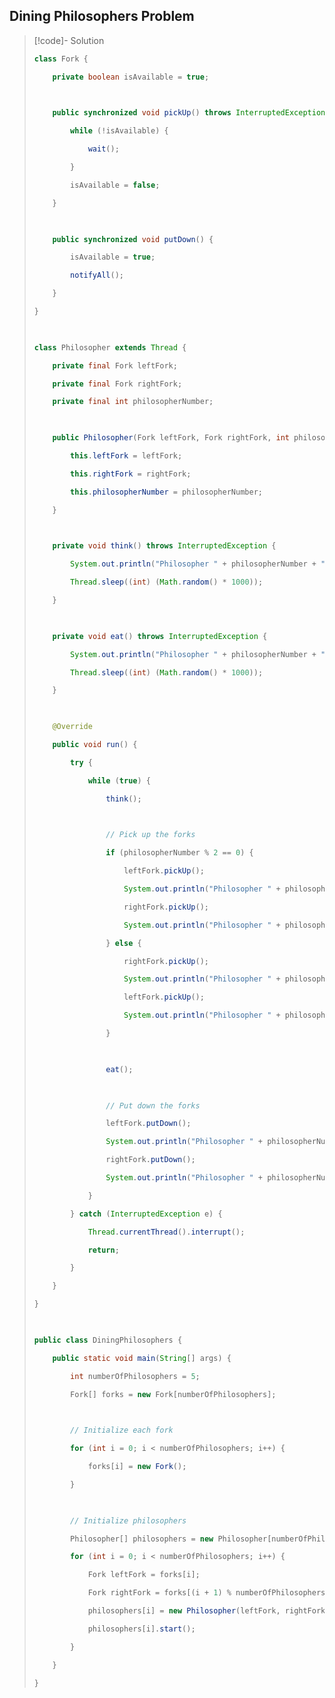 
## Dining Philosophers Problem

> [!code]- Solution
> ```java
> class Fork {
> 
>     private boolean isAvailable = true;
> 
>   
> 
>     public synchronized void pickUp() throws InterruptedException {
> 
>         while (!isAvailable) {
> 
>             wait();
> 
>         }
> 
>         isAvailable = false;
> 
>     }
> 
>   
> 
>     public synchronized void putDown() {
> 
>         isAvailable = true;
> 
>         notifyAll();
> 
>     }
> 
> }
> 
>   
> 
> class Philosopher extends Thread {
> 
>     private final Fork leftFork;
> 
>     private final Fork rightFork;
> 
>     private final int philosopherNumber;
> 
>   
> 
>     public Philosopher(Fork leftFork, Fork rightFork, int philosopherNumber) {
> 
>         this.leftFork = leftFork;
> 
>         this.rightFork = rightFork;
> 
>         this.philosopherNumber = philosopherNumber;
> 
>     }
> 
>   
> 
>     private void think() throws InterruptedException {
> 
>         System.out.println("Philosopher " + philosopherNumber + " is thinking.");
> 
>         Thread.sleep((int) (Math.random() * 1000));
> 
>     }
> 
>   
> 
>     private void eat() throws InterruptedException {
> 
>         System.out.println("Philosopher " + philosopherNumber + " is eating.");
> 
>         Thread.sleep((int) (Math.random() * 1000));
> 
>     }
> 
>   
> 
>     @Override
> 
>     public void run() {
> 
>         try {
> 
>             while (true) {
> 
>                 think();
> 
>   
> 
>                 // Pick up the forks
> 
>                 if (philosopherNumber % 2 == 0) {
> 
>                     leftFork.pickUp();
> 
>                     System.out.println("Philosopher " + philosopherNumber + " picked up left fork.");
> 
>                     rightFork.pickUp();
> 
>                     System.out.println("Philosopher " + philosopherNumber + " picked up right fork.");
> 
>                 } else {
> 
>                     rightFork.pickUp();
> 
>                     System.out.println("Philosopher " + philosopherNumber + " picked up right fork.");
> 
>                     leftFork.pickUp();
> 
>                     System.out.println("Philosopher " + philosopherNumber + " picked up left fork.");
> 
>                 }
> 
>   
> 
>                 eat();
> 
>   
> 
>                 // Put down the forks
> 
>                 leftFork.putDown();
> 
>                 System.out.println("Philosopher " + philosopherNumber + " put down left fork.");
> 
>                 rightFork.putDown();
> 
>                 System.out.println("Philosopher " + philosopherNumber + " put down right fork.");
> 
>             }
> 
>         } catch (InterruptedException e) {
> 
>             Thread.currentThread().interrupt();
> 
>             return;
> 
>         }
> 
>     }
> 
> }
> 
>   
> 
> public class DiningPhilosophers {
> 
>     public static void main(String[] args) {
> 
>         int numberOfPhilosophers = 5;
> 
>         Fork[] forks = new Fork[numberOfPhilosophers];
> 
>   
> 
>         // Initialize each fork
> 
>         for (int i = 0; i < numberOfPhilosophers; i++) {
> 
>             forks[i] = new Fork();
> 
>         }
> 
>   
> 
>         // Initialize philosophers
> 
>         Philosopher[] philosophers = new Philosopher[numberOfPhilosophers];
> 
>         for (int i = 0; i < numberOfPhilosophers; i++) {
> 
>             Fork leftFork = forks[i];
> 
>             Fork rightFork = forks[(i + 1) % numberOfPhilosophers];
> 
>             philosophers[i] = new Philosopher(leftFork, rightFork, i);
> 
>             philosophers[i].start();
> 
>         }
> 
>     }
> 
> }
> ```